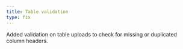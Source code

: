 ```yaml
---
title: Table validation
type: fix
---
```


Added validation on table uploads to check for missing or duplicated column headers.